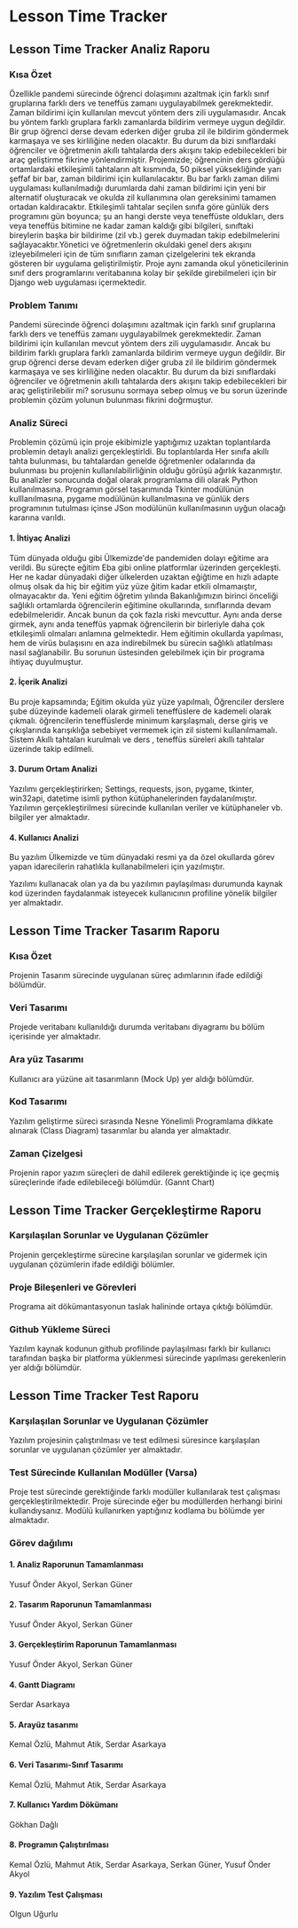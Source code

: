 # Lesson Time Tracker

## Lesson Time Tracker Analiz Raporu
### Kısa Özet
Özellikle pandemi sürecinde öğrenci dolaşımını azaltmak için farklı sınıf gruplarına farklı ders ve teneffüs zamanı uygulayabilmek gerekmektedir. Zaman bildirimi için kullanılan mevcut yöntem ders zili uygulamasıdır. Ancak bu yöntem farklı gruplara farklı zamanlarda bildirim vermeye uygun değildir. Bir grup öğrenci derse devam ederken diğer gruba zil ile bildirim göndermek karmaşaya ve ses kirliliğine neden olacaktır. Bu durum da bizi sınıflardaki öğrenciler ve öğretmenin akıllı tahtalarda ders akışını takip edebilecekleri bir araç geliştirme fikrine yönlendirmiştir. Projemizde; öğrencinin ders gördüğü ortamlardaki etkileşimli tahtaların alt kısmında, 50 piksel yüksekliğinde yarı şeffaf bir bar, zaman bildirimi için kullanılacaktır. Bu bar farklı zaman dilimi uygulaması kullanılmadığı durumlarda dahi zaman bildirimi için yeni bir alternatif oluşturacak ve okulda zil kullanımına olan gereksinimi tamamen ortadan kaldıracaktır. Etkileşimli tahtalar seçilen sınıfa göre günlük ders programını gün boyunca; şu an hangi derste veya teneffüste oldukları, ders veya teneffüs bitimine ne kadar zaman kaldığı gibi bilgileri, sınıftaki bireylerin başka bir bildirime (zil vb.) gerek duymadan takip edebilmelerini sağlayacaktır.Yönetici ve öğretmenlerin okuldaki genel ders akışını izleyebilmeleri için de tüm sınıfların zaman çizelgelerini tek ekranda gösteren bir uygulama geliştirilmiştir. Proje aynı zamanda okul yöneticilerinin sınıf ders programlarını veritabanına kolay bir şekilde girebilmeleri için bir Django web uygulaması içermektedir.
### Problem Tanımı
Pandemi sürecinde öğrenci dolaşımını azaltmak için farklı sınıf gruplarına farklı ders ve teneffüs zamanı uygulayabilmek gerekmektedir. Zaman bildirimi için kullanılan mevcut yöntem ders zili uygulamasıdır. Ancak bu bildirim farklı gruplara farklı zamanlarda bildirim vermeye uygun değildir. Bir grup öğrenci derse devam ederken diğer gruba zil ile bildirim göndermek karmaşaya ve ses kirliliğine neden olacaktır. Bu durum da bizi sınıflardaki öğrenciler ve öğretmenin akıllı tahtalarda ders akışını takip edebilecekleri bir araç geliştirilebilir mi? sorusunu sormaya sebep olmuş ve bu sorun üzerinde problemin çözüm yolunun bulunması fikrini doğrmuştur.
### Analiz Süreci
Problemin çözümü için proje ekibimizle yaptığımız uzaktan toplantılarda problemin detaylı analizi gerçekleştirldi. Bu toplantılarda Her sınıfa akıllı tahta bulunması, bu tahtalardan genelde öğretmenler odalarında da bulunması bu projenin kullanılabilirliğinin olduğu görüşü ağırlık kazanmıştır. Bu analizler sonucunda doğal olarak  programlama dili olarak Python kullanılmasına. Programın görsel tasarımında Tkinter modülünün kulllanılmasına,  pygame modülünün kullanılmasına ve günlük ders programının tutulması içinse JSon modülünün kullanılmasının uyğun olacağı kararına varıldı.
#### 1. İhtiyaç Analizi
Tüm dünyada olduğu gibi Ülkemizde'de pandemiden dolayı eğitime ara verildi. Bu süreçte eğitim Eba gibi online platformlar üzerinden gerçekleşti. Her ne kadar dünyadaki diğer ülkelerden uzaktan eğiğtime en hızlı adapte olmuş olsak da hiç bir eğitim yüz yüze ğitim kadar etkili olmamaıştır, olmayacaktır da. Yeni eğitim öğretim yılında Bakanlığımızın birinci önceliği sağlıklı ortamlarda öğrencilerin eğitimine okullarında, sınıflarında devam edebilmeleridir. Ancak bunun da çok fazla riski mevcuttur. Aynı anda derse girmek, aynı anda teneffüs yapmak öğrencilerin bir birleriyle daha çok etkileşimli olmaları anlamına gelmektedir. Hem eğitimin okullarda yapılması, hem de virüs bulaşısını en aza indirebilmek bu sürecin sağlıklı atlatılması nasıl sağlanabilir. Bu sorunun üstesinden gelebilmek için bir programa ihtiyaç duyulmuştur.

 
#### 2. İçerik Analizi 
 Bu proje kapsamında; Eğitim okulda yüz yüze yapılmalı, Öğrenciler derslere şube düzeyinde kademeli olarak  girmeli teneffüslere de kademeli olarak çıkmalı. öğrencilerin teneffüslerde minimum karşılaşmalı, derse giriş ve çıkışlarında karışıklığa sebebiyet vermemek için zil sistemi kullanılmamalı. Sistem Akıllı tahtaları kurulmalı ve ders , teneffüs süreleri akıllı tahtalar üzerinde takip edilmeli.

#### 3. Durum Ortam Analizi
Yazılımı gerçekleştirirken;
 Settings,
 requests,
 json,
 pygame,
 tkinter,
 win32api,
 datetime isimli python kütüphanelerinden faydalanılmıştır.
Yazılımın gerçekleştirilmesi sürecinde kullanılan veriler ve kütüphaneler vb. bilgiler yer almaktadır. 
#### 4. Kullanıcı Analizi 
Bu yazılım Ülkemizde ve tüm dünyadaki resmi ya da özel okullarda görev yapan idarecilerin rahatlıkla kullanabilmeleri için yazılmıştır.

Yazılımı kullanacak olan ya da bu yazılımın paylaşılması durumunda kaynak kod üzerinden faydalanmak isteyecek kullanıcının profiline yönelik bilgiler yer almaktadır.

## Lesson Time Tracker Tasarım Raporu
### Kısa Özet
Projenin Tasarım sürecinde uygulanan süreç adımlarının ifade edildiği bölümdür. 
### Veri Tasarımı
Projede veritabanı kullanıldığı durumda veritabanı diyagramı bu bölüm içerisinde yer almaktadır. 
### Ara yüz Tasarımı
Kullanıcı ara yüzüne ait tasarımların (Mock Up) yer aldığı bölümdür. 
### Kod Tasarımı
Yazılım geliştirme süreci sırasında Nesne Yönelimli Programlama dikkate alınarak (Class Diagram) tasarımlar bu alanda yer almaktadır. 
### Zaman Çizelgesi
Projenin rapor yazım süreçleri de dahil edilerek gerektiğinde iç içe geçmiş süreçlerinde ifade edilebileceği bölümdür. (Gannt Chart)
 
## Lesson Time Tracker Gerçekleştirme Raporu
### Karşılaşılan Sorunlar ve Uygulanan Çözümler
Projenin gerçekleştirme sürecine karşılaşılan sorunlar ve gidermek için uygulanan çözümlerin ifade edildiği bölümler. 
### Proje Bileşenleri ve Görevleri
Programa ait dökümantasyonun taslak halininde ortaya çıktığı bölümdür. 
### Github Yükleme Süreci
Yazılım kaynak kodunun github profilinde paylaşılması farklı bir kullanıcı tarafından başka bir platforma yüklenmesi sürecinde yapılması gerekenlerin yer aldığı bölümdür. 

## Lesson Time Tracker Test Raporu
### Karşılaşılan Sorunlar ve Uygulanan Çözümler
Yazılım projesinin çalıştırılması ve test edilmesi süresince karşılaşılan sorunlar ve uygulanan çözümler yer almaktadır. 
### Test Sürecinde Kullanılan Modüller (Varsa) 
Proje test sürecinde gerektiğinde farklı modüller kullanılarak test çalışması gerçekleştirilmektedir. Proje sürecinde eğer bu modüllerden herhangi birini kullandıysanız. Modülü kullanırken yaptığınız kodlama bu bölümde yer almaktadır. 
 
### Görev dağılımı
#### 1.	Analiz Raporunun Tamamlanması
Yusuf Önder Akyol, Serkan Güner				
#### 2.	Tasarım Raporunun Tamamlanması
Yusuf Önder Akyol, Serkan Güner				
#### 3.	Gerçekleştirim Raporunun Tamamlanması
Yusuf Önder Akyol, Serkan Güner				
#### 4.	Gantt Diagramı
Serdar Asarkaya				
#### 5.	Arayüz tasarımı
Kemal Özlü, Mahmut Atik, Serdar Asarkaya				
#### 6.	Veri Tasarımı-Sınıf Tasarımı
Kemal Özlü, Mahmut Atik, Serdar Asarkaya				
#### 7.	Kullanıcı Yardım Dökümanı
Gökhan Dağlı				
#### 8. Programın Çalıştırılması
Kemal Özlü, Mahmut Atik, Serdar Asarkaya, Serkan Güner, Yusuf Önder Akyol				
#### 9. Yazılım Test Çalışması
Olgun Uğurlu				



